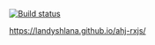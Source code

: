 [![Build status](https://ci.appveyor.com/api/projects/status/3p4b37uqlwvx1elh?svg=true)](https://ci.appveyor.com/project/Landyshlana/ahj-rxjs)

https://landyshlana.github.io/ahj-rxjs/
